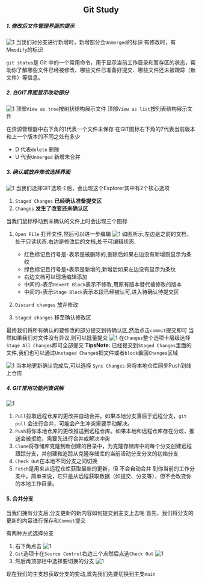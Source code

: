 
## <div align="center">  Git Study</div>

##### 1. 修改后文件管理界面的提示
![1](/Image/1.png)
当我们对分支进行新增时，新增部分会`Unmerged`的标识
有修改时，有M`modify`的标识

`git status`是 Git 中的一个常用命令，用于显示当前工作目录和暂存区的状态，帮助你了解哪些文件已经被修改、哪些文件已准备好提交、哪些文件还未被跟踪（新文件）等信息。

##### 2. 在GIT界面显示改动部分
![1](/Image/2.png)
顶部`View as tree`按树状结构展示文件
顶部`View as list`按列表结构展示文件

在资源管理器中右下角的1代表一个文件未保存
在GIT图标右下角的7代表当前版本和上一个版本的不同之处有多少
- D 代表`delete` 删除
- U 代表`Unmerged` 新增未合并

##### 3. 确认或放弃修改选择界面
![1](/Image/4.png)
当我们选择GIT选项卡后，会出现这个Explorer其中有2个核心选项
1. `Staged Changes` **已经确认准备提交区** 
2. `Changes`  **发生了改变还未确认区**

当我们鼠标移动到未确认的文件上时会出现三个图标
1. `Open File` 打开文件,然后可以进一步编辑
![1](/Image/6.png)
如图所示,左边是之前的文档，处于只读状态.右边是修改后的文档,处于可编辑状态.
   - 红色标记且行号是`-`表示是被删除的,删除后如果右边没有新增则显示为条纹
   - 绿色标记且行号是`+`表示是新增的,新增后如果左边没有显示为条纹
   - 右边文档可以现场编辑添加
   - 中间的`→`表示`Revert Block`表示不修改,用原有版本替代被修改的版本
   - 中间的`+`表示`Stage Block`表示本段已经被认可,进入待确认待提交区

1. `Discard changes` 放弃修改
2. `Staged changes` 移至确认修改区

最终我们将所有确认的要修改的部分提交到待确认区,然后点击`commit`提交即可
当然如果我们对文件没有异议,则可以批量提交
![1](/Image/5.png)
在`Changes`整个选项卡层级选择`Stage All Changes`即可全部提交
**TipsNote:** 已经提交到`Staged Changes`里面的文件,我们也可以通过`Unstaged Change`s把文件或者`block`置回`Changes`区域

![1](/Image/7.png)
当本地更新确认完成后,可以选择 `Sync Changes` 来将本地仓库同步Push到线上仓库

##### 4. GIT常用功能列表讲解
![1](/Image/9.png)
1. `Pull`拉取远程仓库的更改并自动合并。如果本地分支落后于远程分支，`git pull` 会进行合并，可能会产生冲突需要手动解决。
2. `Push`将你本地仓库的更改推送到远程仓库。如果本地和远程仓库存在分歧，推送会被拒绝，需要先进行合并或解决冲突
3. `Clone`将存储库克隆到新创建的目录中，为克隆存储库中的每个分支创建远程跟踪分支，并创建和追踪从克隆存储库的当前活动分支分叉的初始分支
4. `Check Out`在本地不同分支之间切换
5. `Fetch`是用来从远程仓库获取最新的更新，但 不会自动合并 到你当前的工作分支中。简单来说，它只是从远程获取数据（如提交、分支等），但不会改变你的本地工作目录。
#### 5. 合并分支
当我们拥有分支后,分支更新的新内容如何提交到主支上去呢
首先，我们将分支的更新的内容进行保存和`Commit`提交

有两种方式选择分支
1. 右下角点击
   ![1](/Image/11.png)
2. `Git`选项卡在`Source Control`右边三个点然后点选`Check Out`
   ![1](/Image/13.png)
3. 然后再顶部栏中选择要切换的分支
   ![1](/Image/12.png)

现在我们的主支想获取分支的变动,首先我们先要切换到主支`main`
